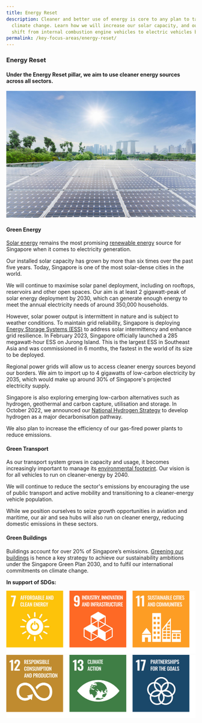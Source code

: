 ```yaml
---
title: Energy Reset
description: Cleaner and better use of energy is core to any plan to tackle
  climate change. Learn how we will increase our solar capacity, and our aim to
  shift from internal combustion engine vehicles to electric vehicles by 2040.
permalink: /key-focus-areas/energy-reset/
---
```

### Energy Reset

#### Under the Energy Reset pillar, we aim to use cleaner energy sources across all sectors.

<img src="/images/framework/framework_energyreset.jpg" alt="Energy Reset"> 
 
#### Green Energy
 
[Solar energy](https://www.ema.gov.sg/energy-supply-switch-solar.aspx) remains the most promising [renewable energy](https://www.ema.gov.sg/Renewable_Energy.aspx) source for Singapore when it comes to electricity generation. 
 
Our installed solar capacity has grown by more than six times over the past five years. Today, Singapore is one of the most solar-dense cities in the world.
 
We will continue to maximise solar panel deployment, including on rooftops, reservoirs and other open spaces. Our aim is at least 2 gigawatt-peak of solar energy deployment by 2030, which can generate enough energy to meet the annual electricity needs of around 350,000 households. 

However, solar power output is intermittent in nature and is subject to weather conditions. To maintain grid reliability, Singapore is deploying [Energy Storage Systems (ESS)](https://www.ema.gov.sg/energy-storage-system.aspx) to address solar intermittency and enhance grid resilience. In February 2023, Singapore officially launched a 285 megawatt-hour ESS on Jurong Island. This is the largest ESS in Southeast Asia and was commissioned in 6 months, the fastest in the world of its size to be deployed. 

Regional power grids will allow us to access cleaner energy sources beyond our borders. We aim to import up to 4 gigawatts of low-carbon electricity by 2035, which would make up around 30% of Singapore's projected electricity supply.

Singapore is also exploring emerging low-carbon alternatives such as hydrogen, geothermal and carbon capture, utilisation and storage. In October 2022, we announced our [National Hydrogen Strategy](https://www.mti.gov.sg/Industries/Hydrogen) to develop hydrogen as a major decarbonisation pathway.

We also plan to increase the efficiency of our gas-fired power plants to reduce emissions. 
 
#### Green Transport
 
As our transport system grows in capacity and usage, it becomes increasingly important to manage its [environmental footprint](https://www.mot.gov.sg/what-we-do/green-transport). Our vision is for all vehicles to run on cleaner-energy by 2040.
 
We will continue to reduce the sector's emissions by encouraging the use of public transport and active mobility and transitioning to a cleaner-energy vehicle population.
 
While we position ourselves to seize growth opportunities in aviation and maritime, our air and sea hubs will also run on cleaner energy, reducing domestic emissions in these sectors. 

#### Green Buildings
 
Buildings account for over 20% of Singapore’s emissions. [Greening our buildings](https://www.mnd.gov.sg/our-work/greening-our-home/singapore-green-building-masterplan) is hence a key strategy to achieve our sustainability ambitions under the Singapore Green Plan 2030, and to fulfil our international commitments on climate change.

**In support of SDGs:**

<div class="sdg-container">
	<img class="sdg-image" src="/images/framework/energyreset_01.jpg" alt="7 9 11" />
	<img class="sdg-image" src="/images/framework/energyreset_02.jpg" alt="12 13 17" />
</div>
